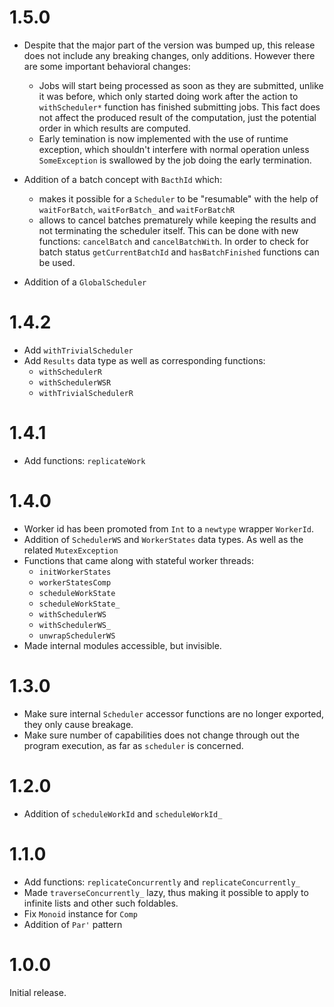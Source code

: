 # 1.5.0

* Despite that the major part of the version was bumped up, this release does not include
  any breaking changes, only additions. However there are some important behavioral changes:

  * Jobs will start being processed as soon as they are submitted, unlike it was before,
    which only started doing work after the action to `withScheduler*` function has
    finished submitting jobs. This fact does not affect the produced result of the
    computation, just the potential order in which results are computed.
  * Early temination is now implemented with the use of runtime exception, which shouldn't
    interfere with normal operation unless `SomeException` is swallowed by the job doing
    the early termination.
* Addition of a batch concept with `BacthId` which:

  * makes it possible for a `Scheduler` to be "resumable" with the help of `waitForBatch`,
    `waitForBatch_` and `waitForBatchR`
  * allows to cancel batches prematurely while keeping the results and not terminating the
    scheduler itself. This can be done with new functions: `cancelBatch` and
    `cancelBatchWith`. In order to check for batch status `getCurrentBatchId` and
    `hasBatchFinished` functions can be used.

* Addition of a `GlobalScheduler`

# 1.4.2

* Add `withTrivialScheduler`
* Add `Results` data type as well as corresponding functions:
  * `withSchedulerR`
  * `withSchedulerWSR`
  * `withTrivialSchedulerR`

# 1.4.1

* Add functions: `replicateWork`

# 1.4.0

* Worker id has been promoted from `Int` to a `newtype` wrapper `WorkerId`.
* Addition of `SchedulerWS` and `WorkerStates` data types. As well as the
  related `MutexException`
* Functions that came along with stateful worker threads:
  * `initWorkerStates`
  * `workerStatesComp`
  * `scheduleWorkState`
  * `scheduleWorkState_`
  * `withSchedulerWS`
  * `withSchedulerWS_`
  * `unwrapSchedulerWS`
* Made internal modules accessible, but invisible.

# 1.3.0

* Make sure internal `Scheduler` accessor functions are no longer exported, they only
  cause breakage.
* Make sure number of capabilities does not change through out the program execution, as
  far as `scheduler` is concerned.

# 1.2.0

* Addition of `scheduleWorkId` and `scheduleWorkId_`

# 1.1.0

* Add functions: `replicateConcurrently` and `replicateConcurrently_`
* Made `traverseConcurrently_` lazy, thus making it possible to apply to infinite lists and other such
  foldables.
* Fix `Monoid` instance for `Comp`
* Addition of `Par'` pattern

# 1.0.0

Initial release.
